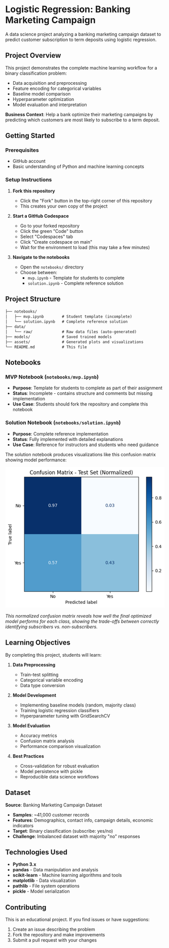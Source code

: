 # Logistic Regression: Banking Marketing Campaign

A data science project analyzing a banking marketing campaign dataset to predict customer subscription to term deposits using logistic regression.

## Project Overview

This project demonstrates the complete machine learning workflow for a binary classification problem:
- Data acquisition and preprocessing
- Feature encoding for categorical variables
- Baseline model comparison
- Hyperparameter optimization
- Model evaluation and interpretation

**Business Context**: Help a bank optimize their marketing campaigns by predicting which customers are most likely to subscribe to a term deposit.

## Getting Started

### Prerequisites
- GitHub account
- Basic understanding of Python and machine learning concepts

### Setup Instructions

1. **Fork this repository**
   - Click the "Fork" button in the top-right corner of this repository
   - This creates your own copy of the project

2. **Start a GitHub Codespace**
   - Go to your forked repository
   - Click the green "Code" button
   - Select "Codespaces" tab
   - Click "Create codespace on main"
   - Wait for the environment to load (this may take a few minutes)

3. **Navigate to the notebooks**
   - Open the `notebooks/` directory
   - Choose between:
     - `mvp.ipynb` - Template for students to complete
     - `solution.ipynb` - Complete reference solution

## Project Structure

```
├── notebooks/
│   ├── mvp.ipynb        # Student template (incomplete)
│   └── solution.ipynb   # Complete reference solution
├── data/
│   └── raw/             # Raw data files (auto-generated)
├── models/              # Saved trained models
├── assets/              # Generated plots and visualizations
└── README.md            # This file
```

## Notebooks

### MVP Notebook (`notebooks/mvp.ipynb`)
- **Purpose**: Template for students to complete as part of their assignment
- **Status**: Incomplete - contains structure and comments but missing implementation
- **Use Case**: Students should fork the repository and complete this notebook

### Solution Notebook (`notebooks/solution.ipynb`)
- **Purpose**: Complete reference implementation
- **Status**: Fully implemented with detailed explanations
- **Use Case**: Reference for instructors and students who need guidance

The solution notebook produces visualizations like this confusion matrix showing model performance:

![Confusion Matrix](assets/confusion_matrix_normalized.png)

*This normalized confusion matrix reveals how well the final optimized model performs for each class, showing the trade-offs between correctly identifying subscribers vs. non-subscribers.*

## Learning Objectives

By completing this project, students will learn:

1. **Data Preprocessing**
   - Train-test splitting
   - Categorical variable encoding
   - Data type conversion

2. **Model Development**
   - Implementing baseline models (random, majority class)
   - Training logistic regression classifiers
   - Hyperparameter tuning with GridSearchCV

3. **Model Evaluation**
   - Accuracy metrics
   - Confusion matrix analysis
   - Performance comparison visualization

4. **Best Practices**
   - Cross-validation for robust evaluation
   - Model persistence with pickle
   - Reproducible data science workflows

## Dataset

**Source**: Banking Marketing Campaign Dataset
- **Samples**: ~41,000 customer records
- **Features**: Demographics, contact info, campaign details, economic indicators
- **Target**: Binary classification (subscribe: yes/no)
- **Challenge**: Imbalanced dataset with majority "no" responses

## Technologies Used

- **Python 3.x**
- **pandas** - Data manipulation and analysis
- **scikit-learn** - Machine learning algorithms and tools
- **matplotlib** - Data visualization
- **pathlib** - File system operations
- **pickle** - Model serialization

## Contributing

This is an educational project. If you find issues or have suggestions:
1. Create an issue describing the problem
2. Fork the repository and make improvements
3. Submit a pull request with your changes

